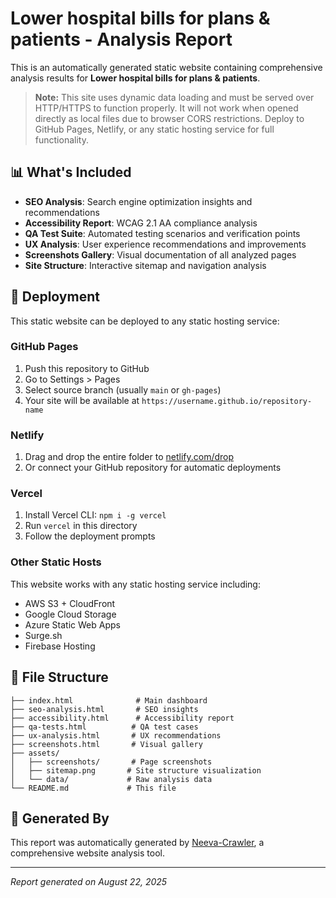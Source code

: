 # Lower hospital bills for plans & patients - Analysis Report

This is an automatically generated static website containing comprehensive analysis results for **Lower hospital bills for plans & patients**.

> **Note:** This site uses dynamic data loading and must be served over HTTP/HTTPS to function properly. 
> It will not work when opened directly as local files due to browser CORS restrictions. 
> Deploy to GitHub Pages, Netlify, or any static hosting service for full functionality.

## 📊 What's Included

- **SEO Analysis**: Search engine optimization insights and recommendations
- **Accessibility Report**: WCAG 2.1 AA compliance analysis
- **QA Test Suite**: Automated testing scenarios and verification points  
- **UX Analysis**: User experience recommendations and improvements
- **Screenshots Gallery**: Visual documentation of all analyzed pages
- **Site Structure**: Interactive sitemap and navigation analysis

## 🚀 Deployment

This static website can be deployed to any static hosting service:

### GitHub Pages
1. Push this repository to GitHub
2. Go to Settings > Pages
3. Select source branch (usually `main` or `gh-pages`)
4. Your site will be available at `https://username.github.io/repository-name`

### Netlify
1. Drag and drop the entire folder to [netlify.com/drop](https://netlify.com/drop)
2. Or connect your GitHub repository for automatic deployments

### Vercel
1. Install Vercel CLI: `npm i -g vercel`
2. Run `vercel` in this directory
3. Follow the deployment prompts

### Other Static Hosts
This website works with any static hosting service including:
- AWS S3 + CloudFront
- Google Cloud Storage
- Azure Static Web Apps
- Surge.sh
- Firebase Hosting

## 📁 File Structure

```
├── index.html              # Main dashboard
├── seo-analysis.html       # SEO insights
├── accessibility.html      # Accessibility report
├── qa-tests.html          # QA test cases
├── ux-analysis.html       # UX recommendations
├── screenshots.html       # Visual gallery
├── assets/
│   ├── screenshots/       # Page screenshots
│   ├── sitemap.png       # Site structure visualization
│   └── data/             # Raw analysis data
└── README.md             # This file
```

## 🔧 Generated By

This report was automatically generated by [Neeva-Crawler](https://github.com/anthropics/claude-code), a comprehensive website analysis tool.

---

*Report generated on August 22, 2025*
